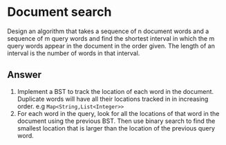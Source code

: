 # Document search

Design an algorithm that takes a sequence of n document words and a sequence of m query words and find the shortest interval in which the m query words appear in the document in the order given. The length of an interval is the number of words in that interval.

## Answer

1. Implement a BST to track the location of each word in the document. Duplicate words will have all their locations tracked in in increasing order. e.g `Map<String,List<Integer>>`
2. For each word in the query, look for all the locations of that word in the document using the previous BST. Then use binary search to find the smallest location that is larger than the location of the previous query word.

